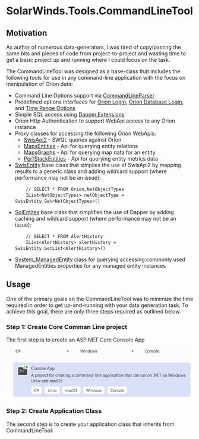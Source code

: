 # SolarWinds.Tools.CommandLineTool
## Motivation
As author of numerous data-generators, I was tired of copy/pasting the same bits and pieces of code from project-to-project and wasting time to get a basic project up and running where I could focus on the task.

The CommandLineTool was designed as a base-class that includes the following tools for use in any command-line application with the focus on manipulation of Orion data:

- Command Line Options support via [CommandLineParser](https://github.com/commandlineparser/commandline/wiki)
- Predefined options interfaces for [Orion Login](https://github.com/rmatejka-sw/SolarWinds.Tools.Orion.AlertDataGenerator/blob/master/SolarWinds.Tools.CommandLineTool/Options/IOrionOptions.cs), [Orion Database Login](https://github.com/rmatejka-sw/SolarWinds.Tools.Orion.AlertDataGenerator/blob/master/SolarWinds.Tools.CommandLineTool/Options/IDatabaseOptions.cs), and [Time Range Options](https://github.com/rmatejka-sw/SolarWinds.Tools.Orion.AlertDataGenerator/blob/master/SolarWinds.Tools.CommandLineTool/Options/ITimeRangeOptions.cs)
- Simple SQL access using [Dapper.Extensions](https://dapper-tutorial.net/dapper)
- Orion Http Authentication to support WebApi access to any Orion instance
- Proxy classes for accessing the following Orion WebApis: 
  - [SwisApi2](https://github.com/rmatejka-sw/SolarWinds.Tools.Orion.AlertDataGenerator/blob/master/SolarWinds.Tools.CommandLineTool/Service/OrionSWISQueryClient/OrionSWISQueryClient.cs) - SWQL queries against Orion
  - [MapsEntities](https://github.com/rmatejka-sw/SolarWinds.Tools.Orion.AlertDataGenerator/blob/a00f43d5ebb64f6efa34b0e3b42cd9d97c96ff0d/SolarWinds.Tools.CommandLineTool/Service/MapsClient/MapsClient.cs#L3019) - Api for querying entity relations
  - [MapsGraphs](https://github.com/rmatejka-sw/SolarWinds.Tools.Orion.AlertDataGenerator/blob/a00f43d5ebb64f6efa34b0e3b42cd9d97c96ff0d/SolarWinds.Tools.CommandLineTool/Service/MapsClient/MapsClient.cs#L2371) - Api for querying map data for an entity
  - [PerfStackEntities](https://github.com/rmatejka-sw/SolarWinds.Tools.Orion.AlertDataGenerator/blob/afa1f5f82ce8fcdcdb5c526e96a82096ab229c59/SolarWinds.Tools.CommandLineTool/Service/PerfStackClient/PerfStackClient.cs#L20) - Api for querying entity metrics data
- [SwisEntity](https://github.com/rmatejka-sw/SolarWinds.Tools.Orion.AlertDataGenerator/blob/master/SolarWinds.Tools.CommandLineTool/SwisEntities/SwisEntity.cs) base class that simplies the use of SwisApi2 by mapping results to a generic class and adding wildcard support (where performance may not be an issue):
    ````
        // SELECT * FROM Orion.NetObjectTypes
        IList<NetObjectTypes> netObjectType = SwisEntity.Get<NetObjectTypes>() 
    ````
- [SqlEntites](https://github.com/rmatejka-sw/SolarWinds.Tools.Orion.AlertDataGenerator/blob/master/SolarWinds.Tools.CommandLineTool/SqlEntities/SqlEntityBase.cs) base class that simplifies the use of Dapper by adding caching and wildcard support (where performance may not be an issue):
    ````
        // SELECT * FROM AlertHistory
        IList<AlertHistory> alertHistory = SwisEntity.GetList<AlertHistory>() 
- [System_ManagedEntity](https://github.com/rmatejka-sw/SolarWinds.Tools.Orion.AlertDataGenerator/blob/master/SolarWinds.Tools.CommandLineTool/SwisEntities/System_ManagedEntity.cs) class for querying accessing commonly used ManagedEntities properties for any managed entity instances 

## Usage
One of the primary goals on the CommandLineTool was to minimize the time required in order to get up-and-running with your data generation task. To achieve this goal, there are only three steps required as outlined below.
### Step 1: Create Core Comman Line project
The first step is to create an ASP.NET Core Console App
![Create Core App](images/CreateCoreApp.png)
### Step 2: Create Application Class
The second step is to create your application class that inherits from CommandLineTool:

